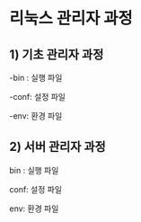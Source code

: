 # 리눅스 관리자 과정
## 1) 기초 관리자 과정
-bin : 실행 파일

-conf: 설정 파일

-env: 환경 파일

## 2) 서버 관리자 과정 
bin : 실행 파일

conf: 설정 파일

env: 환경 파일




